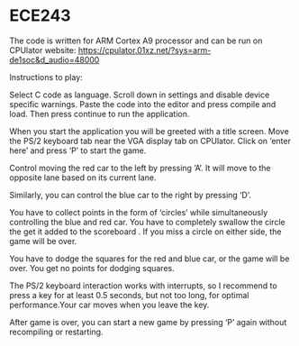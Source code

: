 # ECE243


The code is written for ARM Cortex A9 processor and can be run on CPUlator website:
	https://cpulator.01xz.net/?sys=arm-de1soc&d_audio=48000

Instructions to play:

Select C code as language. Scroll down in settings and disable device specific warnings. Paste the code into the editor and press compile and load. Then press continue to run the application.

When you start the application you will be greeted with a title screen. Move the PS/2 keyboard tab near the VGA display tab on CPUlator. Click on ‘enter here’ and press ‘P’ to start the game. 

Control moving the red car to the left by pressing ’A’. It will move to the opposite lane based on its current lane.

Similarly, you can control the blue car to the right by pressing ‘D’.

You have to collect points in the form of ‘circles’ while simultaneously controlling the blue and red car. You have to completely swallow the circle the get it added to the scoreboard . If you miss a circle on either side, the game will be over.

You have to dodge the squares for the red and blue car, or the game will be over. You get no points for dodging squares. 

The PS/2 keyboard interaction works with interrupts, so I recommend to press a key for at least 0.5 seconds, but not too long, for optimal performance.Your car moves when you leave the key.

After game is over, you can start a new game by pressing ‘P’ again without recompiling or restarting.
